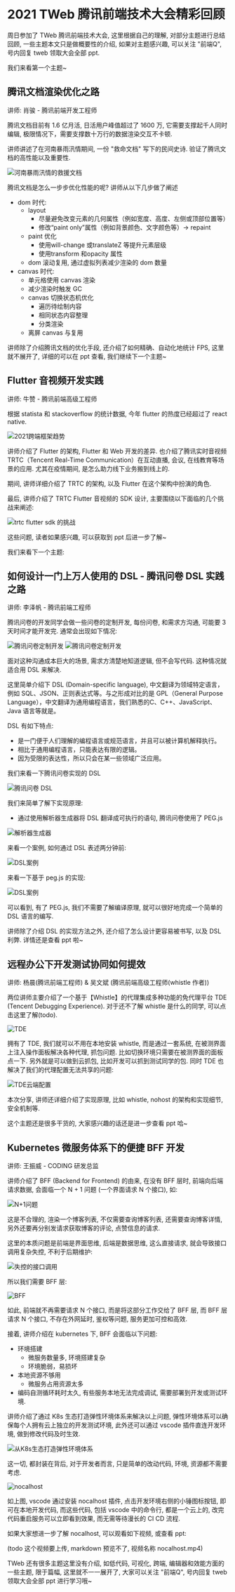 # 2021 TWeb 腾讯前端技术大会精彩回顾

周日参加了 TWeb 腾讯前端技术大会, 这里根据自己的理解, 对部分主题进行总结回顾, 一些主题本文只是做概要性的介绍, 如果对主题感兴趣, 可以关注 "前端Q", 号内回复 tweb 领取大会全部 ppt.

我们来看第一个主题~

## 腾讯文档渲染优化之路

讲师: 肖骏 - 腾讯前端开发工程师

腾讯文档目前有 1.6 亿月活, 日活用户峰值超过了 1600 万, 它需要支撑起千人同时编辑, 极限情况下，需要支撑数十万行的数据渲染交互不卡顿.

讲师讲述了在河南暴雨汛情期间, 一份 "救命文档" 写下的民间史诗. 验证了腾讯文档的高性能以及重要性.

![河南暴雨汛情的救援文档](河南暴雨汛情的救援文档.png)

腾讯文档是怎么一步步优化性能的呢? 讲师从以下几步做了阐述

* dom 时代:
  * layout
    * 尽量避免改变元素的几何属性（例如宽度、高度、左侧或顶部位置等）
    * 修改“paint only”属性（例如背景颜色、文字颜色等）-> repaint
  * paint 优化
    * 使用will-change 或translateZ 等提升元素层级
    * 使用transform 和opacity 属性 
  * dom 滚动复用, 通过虚拟列表减少渲染的 dom 数量
* canvas 时代:
  * 单元格使用 canvas 渲染
  * 减少渲染时触发 GC
  * canvas 切换状态机优化
    * 遍历待绘制内容
    * 相同状态内容整理
    * 分类渲染
  * 离屏 canvas 与复用

讲师除了介绍腾讯文档的优化手段, 还介绍了如何精确、自动化地统计 FPS, 这里就不展开了, 详细的可以在 ppt 查看, 我们继续下一个主题~

## Flutter 音视频开发实践

讲师: 牛赞 - 腾讯前端高级工程师

根据 statista 和 stackoverflow 的统计数据, 今年 flutter 的热度已经超过了 react native.

![2021跨端框架趋势](./跨端框架趋势.png)

讲师介绍了 Flutter 的架构, Flutter 和 Web 开发的差异. 也介绍了腾讯实时音视频 TRTC（Tencent Real-Time Communication）在互动直播, 会议, 在线教育等场景的应用. 尤其在疫情期间, 是怎么助力线下业务搬到线上的.

期间, 讲师详细介绍了 TRTC 的架构, 以及 Flutter 在这个架构中扮演的角色.

最后, 讲师介绍了 TRTC Flutter 音视频的 SDK 设计, 主要围绕以下面临的几个挑战来阐述:

![trtc flutter sdk 的挑战](./flutter%20sdk%20的挑战.png)

这些问题, 读者如果感兴趣, 可以获取到 ppt 后进一步了解~

我们来看下一个主题:

## 如何设计一门上万人使用的 DSL - 腾讯问卷 DSL 实践之路

讲师: 李泽帆 - 腾讯前端工程师

腾讯问卷的开发同学会做一些问卷的定制开发, 每份问卷, 和需求方沟通, 可能要 3 天时间才能开发完. 通常会出现如下情况:

![腾讯问卷定制开发](./腾讯问卷定制开发1.png)
![腾讯问卷定制开发](./腾讯问卷定制开发2.png)

面对这种沟通成本巨大的场景, 需求方清楚地知道逻辑, 但不会写代码. 这种情况就适合用 DSL 来解决.

这里简单介绍下 DSL (Domain-specific language), 中文翻译为领域特定语言，例如 SQL、JSON、正则表达式等。与之形成对比的是 GPL（General Purpose Language），中文翻译为通用编程语言，我们熟悉的C、C++、JavaScript、Java 语言等就是。

DSL 有如下特点:

* 是一门便于人们理解的编程语言或规范语言，并且可以被计算机解释执行。
* 相比于通用编程语言，只能表达有限的逻辑。
* 因为受限的表达性，所以只会在某一些领域广泛应用。

我们来看一下腾讯问卷实现的 DSL

![腾讯问卷 DSL](./腾讯问卷%20DSL.png)

我们来简单了解下实现原理:

* 通过使用解析器生成器将 DSL 翻译成可执行的语句, 腾讯问卷使用了 PEG.js

![解析器生成器](./解析器生成器%20PEGjs.png)

来看一个案例, 如何通过 DSL 表述两分钟前:

![DSL案例](DSL案例.png)

来看一下基于 peg.js 的实现:

![DSL案例](DSL案例2.png)

可以看到, 有了 PEG.js, 我们不需要了解编译原理, 就可以很好地完成一个简单的 DSL 语言的编写.

讲师除了介绍 DSL 的实现方法之外, 还介绍了怎么设计更容易被书写, 以及 DSL 利弊. 详情还是查看 ppt 啦~


## 远程办公下开发测试协同如何提效

讲师: 杨晨(腾讯前端工程师) & 吴文斌 (腾讯前端高级工程师(whistle 作者))

两位讲师主要介绍了一个基于【Whistle】的代理集成多种功能的免代理平台 TDE (Tencent Debugging Experience). 对于还不了解 whistle 是什么的同学, 可以点击这里了解(todo).

![TDE](./TDE.png)

拥有了 TDE, 我们就可以不用在本地安装 whistle, 而是通过一套系统, 在被测界面上注入操作面板解决各种代理, 抓包问题. 比如切换环境只需要在被测界面的面板点一下. 另外就是可以做到云抓包, 比如开发可以抓到测试同学的包. 同时 TDE 也解决了我们的代理配置无法共享的问题:

![TDE云端配置](./TDE云端配置.png)

本次分享, 讲师还详细介绍了实现原理, 比如 whistle, nohost 的架构和实现细节, 安全机制等.

这个主题还是很多干货的, 大家感兴趣的话还是进一步查看 ppt 哈~

## Kubernetes 微服务体系下的便捷 BFF 开发

讲师: 王振威 - CODING 研发总监

讲师介绍了 BFF (Backend for Frontend) 的由来, 在没有 BFF 层时, 前端向后端请求数据, 会面临一个 N + 1 问题 (一个界面请求 N 个接口), 如:

![N+1问题](./N+1问题解释.png)

这是不合理的, 渲染一个博客列表, 不仅需要查询博客列表, 还需要查询博客详情, 另外还要再分别发请求获取博客的评论, 点赞信息的请求.

这里的本质问题是前端是界面思维, 后端是数据思维, 这么直接请求, 就会导致接口调用复杂失控, 不利于后期维护:

![失控的接口调用](./失控的接口调用.png)

所以我们需要 BFF 层:

![BFF](./BFF.png)

如此, 前端就不再需要请求 N 个接口, 而是将这部分工作交给了 BFF 层, 而 BFF 层请求 N 个接口, 不存在外网延时, 鉴权等问题, 服务更加可控和高效.

接着, 讲师介绍在 kubernetes 下, BFF 会面临以下问题:

* 环境搭建
  * 微服务数量多, 环境搭建复杂
  * 环境脆弱，易损坏
* 本地资源不够用
  * 微服务占用资源太多
* 编码自测循环耗时太久, 有些服务本地无法完成调试, 需要部署到开发或测试环境.

讲师介绍了通过 K8s 生态打造弹性环境体系来解决以上问题, 弹性环境体系可以确保每个人拥有云上独立的开发测试环境, 此外还可以通过 vscode 插件直连开发环境, 做到修改代码及时生效.

![从K8s生态打造弹性环境体系](./从K8s生态打造弹性环境体系.png)

这一切, 都封装在背后, 对于开发者而言, 只是简单的改动代码, 环境, 资源都不需要考虑.

![nocalhost](./nocalhost.png)

如上图, vscode 通过安装 nocalhost 插件, 点击开发环境右侧的小锤图标按钮, 即可在本地开发代码, 而这些代码, 包括 vscode 中的命令行, 都是一个云上的, 改完代码重启服务可以立即看到效果, 而无需等待漫长的 CI CD 流程.

如果大家想进一步了解 nocalhost, 可以观看如下视频, 或查看 ppt:

(todo 这个视频要上传, markdown 预览不了, 视频名称 nocalhost.mp4)

TWeb 还有很多主题这里没有介绍, 如低代码, 可视化, 跨端, 编辑器和效能方面的一些主题, 限于篇幅, 这里就不一一展开了, 大家可以关注 "前端Q", 号内回复 tweb 领取大会全部 ppt 进行学习哦~